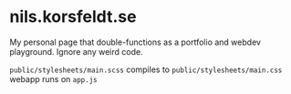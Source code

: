 # nils.korsfeldt.se

My personal page that double-functions as a portfolio and webdev playground. Ignore any weird code.

`public/stylesheets/main.scss` compiles to `public/stylesheets/main.css`<br>
webapp runs on `app.js`
